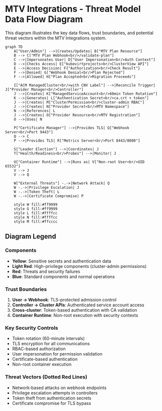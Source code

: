 # MTV Integrations - Threat Model Data Flow Diagram

This diagram illustrates the key data flows, trust boundaries, and potential threat vectors within the MTV Integrations system.

```mermaid
graph TD
    A["User/Admin"] -->|Creates/Updates| B["MTV Plan Resource"]
    B --> C["MTV Plan Webhook<br/>/validate-plan"]
    C -->|Impersonates User| D["User Impersonation<br/>Auth Context"]
    D -->|Checks Access| E["kubevirtprojects<br/>ClusterView API"]
    E -->|Access Decision| F{"Authorization<br/>Check Result"}
    F -->|Denied| G["Webhook Denial<br/>Plan Rejected"]
    F -->|Allowed| H["Plan Accepted<br/>Migration Proceeds"]
    
    I["ACM ManagedCluster<br/>with CNV Label"] -->|Reconcile Trigger| J["Provider Manager<br/>Controller"]
    J -->|Creates| K["ManagedServiceAccount<br/>60min Token Rotation"]
    K -->|Generates| L["Authentication Secret<br/>ca.crt + token"]
    J -->|Creates| M["ClusterPermission<br/>cluster-admin RBAC"]
    J -->|Creates| N["Provider Secret<br/>MTV Namespace"]
    N -->|References| L
    J -->|Creates| O["Provider Resource<br/>MTV Registration"]
    O -->|Uses| N
    
    P["Certificate Manager"] -->|Provides TLS| Q["Webhook Server<br/>Port 9443"]
    Q --> C
    P -->|Provides TLS| R["Metrics Server<br/>Port 8443/8080"]
    
    S["Leader Election"] -->|Coordinates| J
    T["Health/Readiness<br/>Probes"] -->|Monitor| J
    
    U["Container Runtime"] -->|Runs as| V["Non-root User<br/>UID 65532"]
    V --> J
    V --> Q
    
    W["External Threats"] -.->|Network Attack| Q
    W -.->|Privilege Escalation| J
    W -.->|Token Theft| L
    W -.->|Certificate Compromise| P
    
    style W fill:#ff9999
    style G fill:#ff9999
    style L fill:#ffffcc
    style N fill:#ffffcc
    style M fill:#ffcccc
```

## Diagram Legend

### Components
- **Yellow**: Sensitive secrets and authentication data
- **Light Red**: High-privilege components (cluster-admin permissions)
- **Red**: Threats and security failures
- **Blue**: Standard components and normal operations

### Trust Boundaries
1. **User → Webhook**: TLS-protected admission control
2. **Controller → Cluster APIs**: Authenticated service account access
3. **Cross-cluster**: Token-based authentication with CA validation
4. **Container Runtime**: Non-root execution with security contexts

### Key Security Controls
- Token rotation (60-minute intervals)
- TLS encryption for all communications
- RBAC-based authorization
- User impersonation for permission validation
- Certificate-based authentication
- Non-root container execution

### Threat Vectors (Dotted Red Lines)
- Network-based attacks on webhook endpoints
- Privilege escalation attempts in controllers
- Token theft from authentication secrets
- Certificate compromise for TLS bypass
